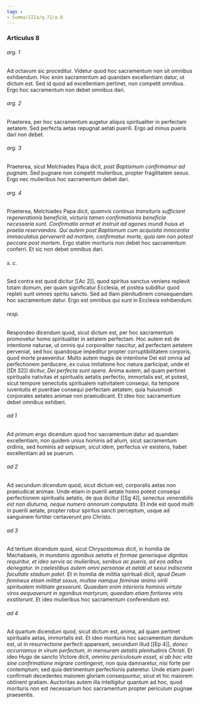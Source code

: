 ```yaml
---
tags : 
- Summa/IIIa/q.72/a.8
---
```


### Articulus 8

###### arg. 1
Ad octavum sic proceditur. Videtur quod hoc sacramentum non sit omnibus exhibendum. Hoc enim sacramentum ad quandam excellentiam datur, ut dictum est. Sed id quod ad excellentiam pertinet, non competit omnibus. Ergo hoc sacramentum non debet omnibus dari.

###### arg. 2
Praeterea, per hoc sacramentum augetur aliquis spiritualiter in perfectam aetatem. Sed perfecta aetas repugnat aetati puerili. Ergo ad minus pueris dari non debet.

###### arg. 3
Praeterea, sicut Melchiades Papa dicit, *post Baptismum confirmamur ad pugnam*. Sed pugnare non competit mulieribus, propter fragilitatem sexus. Ergo nec mulieribus hoc sacramentum debet dari.

###### arg. 4
Praeterea, Melchiades Papa dicit, *quamvis continuo transituris sufficiant regenerationis beneficia, victuris tamen confirmationis beneficia necessaria sunt. Confirmatio armat et instruit ad agones mundi huius et praelia reservandos. Qui autem post Baptismum cum acquisita innocentia immaculatus pervenerit ad mortem, confirmatur morte, quia iam non potest peccare post mortem*. Ergo statim morituris non debet hoc sacramentum conferri. Et sic non debet omnibus dari.

###### s. c.
Sed contra est quod dicitur [[Ac 2]], quod spiritus sanctus veniens replevit totam domum, per quam significatur Ecclesia, et postea subditur quod repleti sunt omnes spiritu sancto. Sed ad illam plenitudinem consequendam hoc sacramentum datur. Ergo est omnibus qui sunt in Ecclesia exhibendum.

###### resp.
Respondeo dicendum quod, sicut dictum est, per hoc sacramentum promovetur homo spiritualiter in aetatem perfectam. Hoc autem est de intentione naturae, ut omnis qui corporaliter nascitur, ad perfectam aetatem perveniat, sed hoc quandoque impeditur propter corruptibilitatem corporis, quod morte praevenitur. Multo autem magis de intentione Dei est omnia ad perfectionem perducere, ex cuius imitatione hoc natura participat, unde et [[Dt 32]] dicitur, *Dei perfecta sunt opera*. Anima autem, ad quam pertinet spiritualis nativitas et spiritualis aetatis perfectio, immortalis est, et potest, sicut tempore senectutis spiritualem nativitatem consequi, ita tempore iuventutis et pueritiae consequi perfectam aetatem; quia huiusmodi corporales aetates animae non praeiudicant. Et ideo hoc sacramentum debet omnibus exhiberi.

###### ad 1
Ad primum ergo dicendum quod hoc sacramentum datur ad quandam excellentiam, non quidem unius hominis ad alium, sicut sacramentum ordinis, sed hominis ad seipsum, sicut idem, perfectus vir existens, habet excellentiam ad se puerum.

###### ad 2
Ad secundum dicendum quod, sicut dictum est, corporalis aetas non praeiudicat animae. Unde etiam in puerili aetate homo potest consequi perfectionem spiritualis aetatis, de qua dicitur [[Sg 4]], *senectus venerabilis est non diuturna, neque numero annorum computata*. Et inde est quod multi in puerili aetate, propter robur spiritus sancti perceptum, usque ad sanguinem fortiter certaverunt pro Christo.

###### ad 3
Ad tertium dicendum quod, sicut Chrysostomus dicit, in homilia de Machabaeis, *in mundanis agonibus aetatis et formae generisque dignitas requiritur, et ideo servis ac mulieribus, senibus ac pueris, ad eos aditus denegatur. In caelestibus autem omni personae et aetati et sexui indiscreta facultate stadium patet*. Et in homilia de militia spirituali dicit, *apud Deum femineus etiam militat sexus, multae namque feminae animo virili spiritualem militiam gesserunt. Quaedam enim interioris hominis virtute viros aequaverunt in agonibus martyrum, quaedam etiam fortiores viris exstiterunt*. Et ideo mulieribus hoc sacramentum conferendum est.

###### ad 4
Ad quartum dicendum quod, sicut dictum est, anima, ad quam pertinet spiritualis aetas, immortalis est. Et ideo morituris hoc sacramentum dandum est, ut in resurrectione perfecti appareant, secundum illud [[Ep 4]], *donec occurramus in virum perfectum, in mensuram aetatis plenitudinis Christi*. Et ideo Hugo de sancto Victore dicit, *omnino periculosum esset, si ab hac vita sine confirmatione migrare contingeret*, non quia damnaretur, nisi forte per contemptum; sed quia detrimentum perfectionis pateretur. Unde etiam pueri confirmati decedentes maiorem gloriam consequuntur, sicut et hic maiorem obtinent gratiam. Auctoritas autem illa intelligitur quantum ad hoc, quod morituris non est necessarium hoc sacramentum propter periculum pugnae praesentis.

